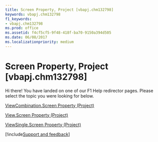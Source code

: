 ```yaml
---
title: Screen Property, Project [vbapj.chm132798]
keywords: vbapj.chm132798
f1_keywords:
- vbapj.chm132798
ms.prod: office
ms.assetid: f4cf5cf5-9f48-418f-ba70-9150a394d505
ms.date: 06/08/2017
ms.localizationpriority: medium
---
```



# Screen Property, Project [vbapj.chm132798]

Hi there! You have landed on one of our F1 Help redirector pages. Please select the topic you were looking for below.

[ViewCombination.Screen Property (Project)](https://msdn.microsoft.com/library/69cdee63-88eb-1c6e-f73e-627b8b896904%28Office.15%29.aspx)

[View.Screen Property (Project)](https://msdn.microsoft.com/library/975af43e-76c8-ea69-b6d9-7e6408e22ae0%28Office.15%29.aspx)

[ViewSingle.Screen Property (Project)](https://msdn.microsoft.com/library/4d612d77-eb00-a6ed-bf13-dd73ae8bbafe%28Office.15%29.aspx)

[!include[Support and feedback](~/includes/feedback-boilerplate.md)]